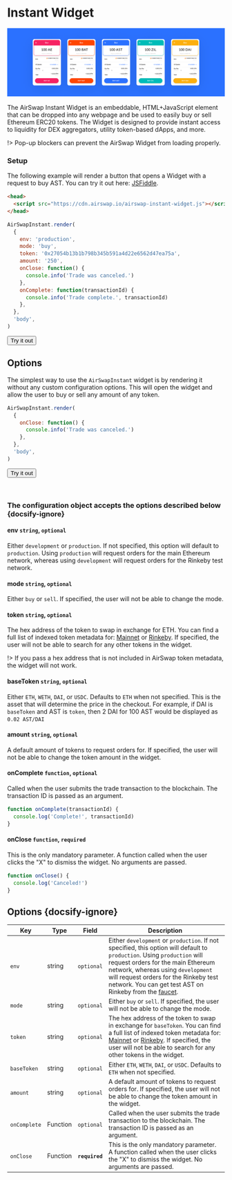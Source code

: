 # Instant Widget

![AirSwap Widget](../assets/widget/instant-widget.png)

The AirSwap Instant Widget is an embeddable, HTML+JavaScript element that can be dropped into any webpage and be used to easily buy or sell Ethereum ERC20 tokens. The Widget is designed to provide instant access to liquidity for DEX aggregators, utility token-based dApps, and more.

!> Pop-up blockers can prevent the AirSwap Widget from loading properly.

### Setup

The following example will render a button that opens a Widget with a request to buy AST. You can try it out here: [JSFiddle](https://codepen.io/grahamperich/pen/xxKqBQy).

```html
<head>
  <script src="https://cdn.airswap.io/airswap-instant-widget.js"></script>
</head>
```

```js
AirSwapInstant.render(
  {
    env: 'production',
    mode: 'buy',
    token: '0x27054b13b1b798b345b591a4d22e6562d47ea75a',
    amount: '250',
    onClose: function() {
      console.info('Trade was canceled.')
    },
    onComplete: function(transactionId) {
      console.info('Trade complete.', transactionId)
    },
  },
  'body',
)
```

<button class="open-widget" id="open-instant-widget-1" onClick="(function() {
  const button = document.getElementById('open-instant-widget-1');
  button.disabled = true;
  window.AirSwapInstant.render(
    {
      env: 'production',
      mode: 'buy',
      token: '0x27054b13b1b798b345b591a4d22e6562d47ea75a',
      amount: '250',
      onClose: function() {
        console.info('Trade was canceled.')
        button.disabled = false;
      },
      onComplete: function(transactionId) {
        console.info('Trade complete.', transactionId)
      },
    },
    'body',
  )
})()">Try it out</button>

## Options

The simplest way to use the `AirSwapInstant` widget is by rendering it without any custom configuration options. This will open the widget and allow the user to buy or sell any amount of any token.

```js
AirSwapInstant.render(
  {
    onClose: function() {
      console.info('Trade was canceled.')
    },
  },
  'body',
)
```

<button class="open-widget" id="open-instant-widget-2" onClick="(function() {
  const button = document.getElementById('open-instant-widget-2');
  button.disabled = true;
  window.AirSwapInstant.render(
    {
      onClose: function() {
        console.info('Trade was canceled.')
        button.disabled = false;
      },
    },
    'body',
  )
})()">Try it out</button>

<br>

### The configuration object accepts the options described below {docsify-ignore}

#### env `string`, `optional`

Either `development` or `production`. If not specified, this option will default to `production`. Using `production` will request orders for the main Ethereum network, whereas using `development` will request orders for the Rinkeby test network.

#### mode `string`, `optional`

Either `buy` or `sell`. If specified, the user will not be able to change the mode.

#### token `string`, `optional`

The hex address of the token to swap in exchange for ETH. You can find a full list of indexed token metadata for: [Mainnet](https://token-metadata.airswap.io/tokens) or [Rinkeby](https://token-metadata.airswap.io/rinkebyTokens). If specified, the user will not be able to search for any other tokens in the widget.

!> If you pass a hex address that is not included in AirSwap token metadata, the widget will not work.

#### baseToken `string`, `optional`

Either `ETH`, `WETH`, `DAI`, or `USDC`. Defaults to `ETH` when not specified. This is the asset that will determine the price in the checkout. For example, if DAI is `baseToken` and AST is `token`, then 2 DAI for 100 AST would be displayed as `0.02 AST/DAI`

#### amount `string`, `optional`

A default amount of tokens to request orders for. If specified, the user will not be able to change the token amount in the widget.

#### onComplete `function`, `optional`

Called when the user submits the trade transaction to the blockchain. The transaction ID is passed as an argument.

```js
function onComplete(transactionId) {
  console.log('Complete!', transactionId)
}
```

#### onClose `function`, `required`

This is the only mandatory parameter. A function called when the user clicks the "X" to dismiss the widget. No arguments are passed.

```js
function onClose() {
  console.log('Canceled!')
}
```

## Options {docsify-ignore}

| Key          | Type     | Field          | Description                                                                                                                                                                                                                                                                                                                                             |
| ------------ | -------- | -------------- | ------------------------------------------------------------------------------------------------------------------------------------------------------------------------------------------------------------------------------------------------------------------------------------------------------------------------------------------------------- |
| `env`        | string   | `optional`     | Either `development` or `production`. If not specified, this option will default to `production`. Using `production` will request orders for the main Ethereum network, whereas using `development` will request orders for the Rinkeby test network. You can get test AST on Rinkeby from the [faucet](https://ast-faucet-ui.development.airswap.io/). |
| `mode`       | string   | `optional`     | Either `buy` or `sell`. If specified, the user will not be able to change the mode.                                                                                                                                                                                                                                                                     |
| `token`      | string   | `optional`     | The hex address of the token to swap in exchange for `baseToken`. You can find a full list of indexed token metadata for: [Mainnet](https://token-metadata.airswap.io/tokens) or [Rinkeby](https://token-metadata.airswap.io/rinkebyTokens). If specified, the user will not be able to search for any other tokens in the widget.                      |
| `baseToken`  | string   | `optional`     | Either `ETH`, `WETH`, `DAI`, or `USDC`. Defaults to `ETH` when not specified.                                                                                                                                                                                                                                                                           |
| `amount`     | string   | `optional`     | A default amount of tokens to request orders for. If specified, the user will not be able to change the token amount in the widget.                                                                                                                                                                                                                     |
| `onComplete` | Function | `optional`     | Called when the user submits the trade transaction to the blockchain. The transaction ID is passed as an argument.                                                                                                                                                                                                                                      |
| `onClose`    | Function | **`required`** | This is the only mandatory parameter. A function called when the user clicks the "X" to dismiss the widget. No arguments are passed.                                                                                                                                                                                                                    |

<!-- Coming soon...

#### address `string`, `optional`

A fixed maker `address` to query a specific counterparty for orders. -->
